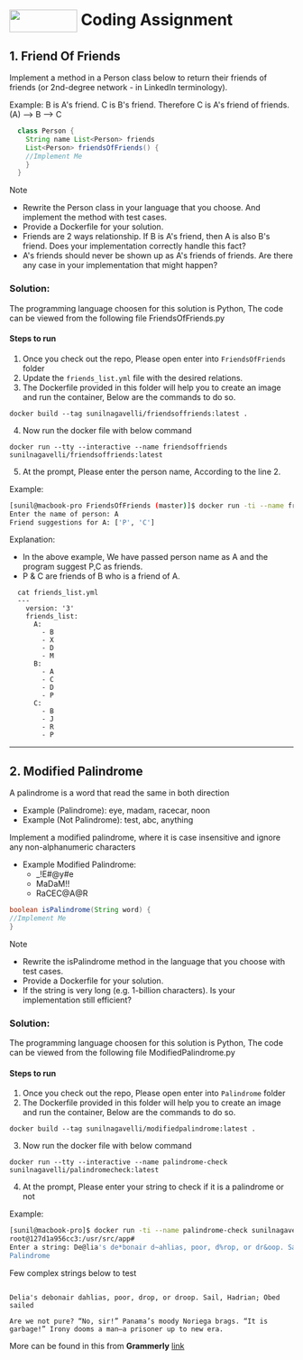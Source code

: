 # [](https://www.agoda.com)<img align="center" width="120" height="40" src="https://cdn6.agoda.net/images/MVC/default/agoda-logo.svg?sanitize=true&raw=true"/> Coding Assignment


## 1. Friend Of Friends

Implement a method in a Person class below to return their friends of friends (or 2nd-degree network -
in LinkedIn terminology).

Example: B is A's friend. C is B's friend. Therefore C is A's friend of friends. (A) --> B --> C
```java
  class Person {
    String name List<Person> friends
    List<Person> friendsOfFriends() {
    //Implement Me
    }
  }
```
Note
* Rewrite the Person class in your language that you choose. And implement the method with test
cases.
* Provide a Dockerfile for your solution.
* Friends are 2 ways relationship. If B is A's friend, then A is also B's friend. Does your
implementation correctly handle this fact?
* A's friends should never be shown up as A's friends of friends. Are there any case in your
implementation that might happen?

### Solution:

The programming language choosen for this solution is Python, The code can be viewed from the following file FriendsOfFriends.py

#### Steps to run

1. Once you check out the repo, Please open enter into ```FriendsOfFriends``` folder
2. Update the ```friends_list.yml``` file with the desired relations.
3. The Dockerfile provided in this folder will help you to create an image and run the container, Below are the commands to do so.
  ```
  docker build --tag sunilnagavelli/friendsoffriends:latest .
  ```
4. Now run the docker file with below command
```
docker run --tty --interactive --name friendsoffriends sunilnagavelli/friendsoffriends:latest
```
5. At the prompt, Please enter the person name, According to the line 2.

Example:

```bash
[sunil@macbook-pro FriendsOfFriends (master)]$ docker run -ti --name friendsoffriends sunilnagavelli/friendsoffriends:latest
Enter the name of person: A
Friend suggestions for A: ['P', 'C']
```
Explanation: 
  * In the above example, We have passed person name as A and the program suggest P,C as friends.
  * P & C are friends of B who is a friend of A.
  ```
    cat friends_list.yml 
    ---
      version: '3'
      friends_list:
        A:
          - B
          - X
          - D
          - M
        B:
          - A
          - C
          - D
          - P
        C:
          - B
          - J
          - R
          - P
  ```

-----

## 2. Modified Palindrome
  A palindrome is a word that read the same in both direction
  * Example (Palindrome): eye, madam, racecar, noon
  * Example (Not Palindrome): test, abc, anything

Implement a modified palindrome, where it is case insensitive and ignore any non-alphanumeric
characters
* Example Modified Palindrome:
  * _!E#@y#e
  * MaDaM!!
  * RaCEC@A@R
```java
boolean isPalindrome(String word) {
//Implement Me
}
```
Note
* Rewrite the isPalindrome method in the language that you choose with test cases.
* Provide a Dockerfile for your solution.
* If the string is very long (e.g. 1-billion characters). Is your implementation still efficient?

### Solution:

The programming language choosen for this solution is Python, The code can be viewed from the following file ModifiedPalindrome.py

#### Steps to run

1. Once you check out the repo, Please open enter into ```Palindrome``` folder
2. The Dockerfile provided in this folder will help you to create an image and run the container, Below are the commands to do so.
  ```
  docker build --tag sunilnagavelli/modifiedpalindrome:latest .
  ```
3. Now run the docker file with below command
```
docker run --tty --interactive --name palindrome-check sunilnagavelli/palindromecheck:latest
```
4. At the prompt, Please enter your string to check if it is a palindrome or not

Example:
```bash
[sunil@macbook-pro]$ docker run -ti --name palindrome-check sunilnagavelli/palindromecheck:latest
root@127d1a956cc3:/usr/src/app# 
Enter a string: De@lia's de*bonair d~ahlias, poor, d%rop, or dr&oop. Sail, H(adrian; Obe#d s$ailed
Palindrome
```
Few complex strings below to test

```

Delia's debonair dahlias, poor, drop, or droop. Sail, Hadrian; Obed sailed

Are we not pure? “No, sir!” Panama’s moody Noriega brags. “It is garbage!” Irony dooms a man—a prisoner up to new era.

```
More can be found in this from **Grammerly** [link](https://www.grammarly.com/blog/16-surprisingly-funny-palindromes)  
